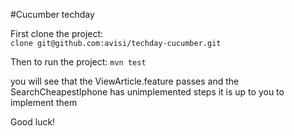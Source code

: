 #Cucumber techday

First clone the project:  
```clone git@github.com:avisi/techday-cucumber.git```

Then to run the project:
```mvn test```

you will see that the ViewArticle.feature passes and the SearchCheapestIphone has unimplemented steps it is up to you to implement them  
  
Good luck!
